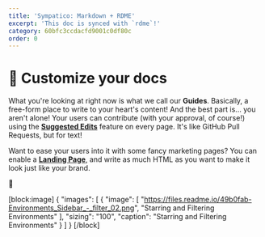 ```yaml
---
title: 'Sympatico: Markdown + RDME'
excerpt: 'This doc is synced with `rdme`!'
category: 60bfc3ccdacfd9001c0df80c
order: 0
---
```


# 📝 Customize your docs

What you're looking at right now is what we call our **Guides**. Basically, a free-form place to write to your heart's content! And the best part is... you aren't alone! Your users can contribute (with your approval, of course!) using the **[Suggested Edits](https://docs.readme.com/docs/suggested-edits)** feature on every page. It's like GitHub Pull Requests, but for text!

Want to ease your users into it with some fancy marketing pages? You can enable a **[Landing Page](https://docs.readme.com/docs/landing-page)**, and write as much HTML as you want to make it look just like your brand.


🌌

[block:image]
{
"images": [
{
"image": [
"https://files.readme.io/49b0fab-Environments_Sidebar_-_filter_02.png",
"Starring and Filtering Environments"
],
"sizing": "100",
"caption": "Starring and Filtering Environments"
}
]
}
[/block]
